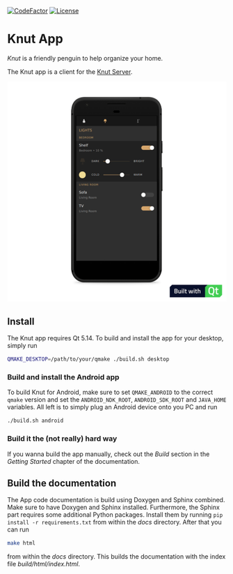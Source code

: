 [![CodeFactor](https://www.codefactor.io/repository/github/pearjo/knut-app/badge)](https://www.codefactor.io/repository/github/pearjo/knut-app)
[![License](https://img.shields.io/badge/License-GPL%20v3-blue.svg)](https://github.com/pearjo/knut-server/blob/master/LICENSE)

# Knut App

*Knut* is a friendly penguin to help organize your home.

The Knut app is a client for the [Knut Server](https://github.com/pearjo/knut-server).

![Image of the Knut app](https://github.com/pearjo/knut-app/blob/master/images/showcase.png)

## Install

The Knut app requires Qt 5.14. To build and install the app for your
desktop, simply run

```bash
QMAKE_DESKTOP=/path/to/your/qmake ./build.sh desktop
```

### Build and install the Android app

To build Knut for Android, make sure to set `QMAKE_ANDROID` to the
correct `qmake` version and set the `ANDROID_NDK_ROOT`,
`ANDROID_SDK_ROOT` and `JAVA_HOME` variables. All left is to simply
plug an Android device onto you PC and run

```bash
./build.sh android
```

### Build it the (not really) hard way

If you wanna build the app manually, check out the *Build* section in
the *Getting Started* chapter of the documentation.

## Build the documentation

The App code documentation is build using Doxygen and Sphinx combined.
Make sure to have Doxygen and Sphinx installed. Furthermore, the
Sphinx part requires some additional Python packages. Install them by
running ``pip install -r requirements.txt`` from within the *docs*
directory. After that you can run

```bash
make html
```

from within the *docs* directory. This builds the documentation with
the index file *build/html/index.html*.
